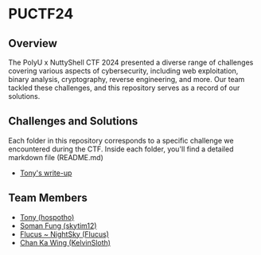 # PUCTF24

## Overview
The PolyU x NuttyShell CTF 2024 presented a diverse range of challenges covering various aspects of cybersecurity, including web exploitation, binary analysis, cryptography, reverse engineering, and more. Our team tackled these challenges, and this repository serves as a record of our solutions.

## Challenges and Solutions
Each folder in this repository corresponds to a specific challenge we encountered during the CTF. Inside each folder, you'll find a detailed markdown file (README.md)
- [Tony's write-up](https://github.com/hospotho/ctf_record/tree/main)

## Team Members
- [Tony (hospotho)](https://github.com/hospotho)
- [Soman Fung (skytim12)](https://github.com/skytim12)
- [Flucus ~ NightSky (Flucus)](https://github.com/Flucus)
- [Chan Ka Wing (KelvinSloth)](https://github.com/KelvinSloth)
